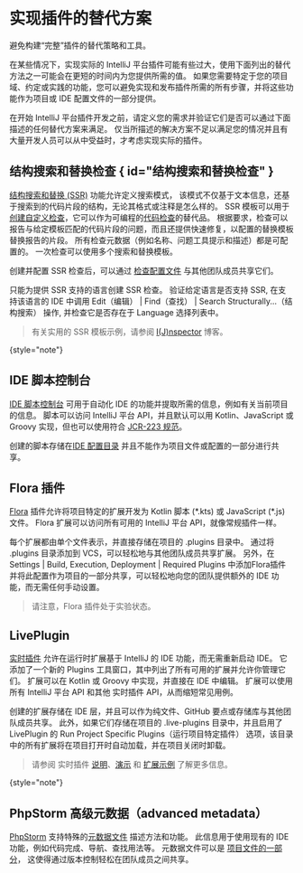 <!-- Copyright 2000-2024 JetBrains s.r.o. and other contributors. Use of this source code is governed by the Apache 2.0 license that can be found in the LICENSE file. -->

# 实现插件的替代方案

<link-summary>避免构建“完整”插件的替代策略和工具。</link-summary>

在某些情况下，实现实际的 IntelliJ 平台插件可能有些过大，使用下面列出的替代方法之一可能会在更短的时间内为您提供所需的值。
如果您需要特定于您的项目域、约定或实践的功能，您可以避免实现和发布插件所需的所有步骤，并将这些功能作为项目或 IDE 配置文件的一部分提供。

在开始 IntelliJ 平台插件开发之前，请定义您的需求并验证它们是否可以通过下面描述的任何替代方案来满足。
仅当所描述的解决方案不足以满足您的情况并且有大量开发人员可以从中受益时，才考虑实现实际的插件。

## 结构搜索和替换检查 { id="结构搜索和替换检查" }

[结构搜索和替换 (SSR)](https://www.jetbrains.com/help/idea/structural-search-and-replace.html) 功能允许定义搜索模式，
该模式不仅基于文本信息，还基于搜索到的代码片段的结构，无论其格式或注释是怎么样的。
SSR 模板可以用于[创建自定义检查](https://www.jetbrains.com/help/idea/creating-custom-inspections.html)，它可以作为可编程的[代码检查](code_inspections.md)的替代品。
根据要求，检查可以报告与给定模板匹配的代码片段的问题，而且还提供快速修复，以配置的替换模板替换报告的片段。
所有检查元数据（例如名称、问题工具提示和描述）都是可配置的。
一次检查可以使用多个搜索和替换模板。

创建并配置 SSR 检查后，可以通过 [检查配置文件](https://www.jetbrains.com/help/idea/customizing-profiles.html) 与其他团队成员共享它们。

只能为提供 SSR 支持的语言创建 SSR 检查。
验证给定语言是否支持 SSR, 在支持该语言的 IDE 中调用 <ui-path>Edit（编辑） | Find（查找） | Search Structurally...（结构搜索）</ui-path> 操作, 并检查它是否存在于 <control>Language</control> 选择列表中。

> 有关实用的 SSR 模板示例，请参阅 [I(J)nspector](https://ijnspector.wordpress.com/) 博客。
>
{style="note"}

## IDE 脚本控制台

[IDE 脚本控制台](https://www.jetbrains.com/help/idea/ide-scripting-console.html) 可用于自动化 IDE 的功能并提取所需的信息，例如有关当前项目的信息。
脚本可以访问 IntelliJ 平台 API，并且默认可以用 Kotlin、JavaScript 或 Groovy 实现，但也可以使用符合 [JCR-223 规范](https://www.jcp.org/en/jsr/detail?id=223)。

创建的脚本存储在[IDE 配置目录](https://www.jetbrains.com/help/idea/directories-used-by-the-ide-to-store-settings-caches-plugins-and-logs.html#config-directory) 并且不能作为项目文件或配置的一部分进行共享。

## Flora 插件

[Flora](https://plugins.jetbrains.com/plugin/17669-flora-beta-) 插件允许将项目特定的扩展开发为 Kotlin 脚本 (<path>\*.kts</path>) 或 JavaScript (<path>\*.js</path>) 文件。
Flora 扩展可以访问所有可用的 IntelliJ 平台 API，就像常规插件一样。

每个扩展都由单个文件表示，并直接存储在项目的 <path>.plugins</path> 目录中。
通过将 <path>.plugins</path> 目录添加到 VCS，可以轻松地与其他团队成员共享扩展。
另外，在 <ui-path>Settings | Build, Execution, Deployment | Required Plugins</ui-path> 中添加Flora插件并将此配置作为项目的一部分共享，可以轻松地向您的团队提供额外的 IDE 功能，而无需任何手动设置。

> 请注意，Flora 插件处于实验状态。

## LivePlugin

[实时插件](https://plugins.jetbrains.com/plugin/7282-liveplugin) 允许在运行时扩展基于 IntelliJ 的 IDE 功能，而无需重新启动 IDE。
它添加了一个新的 <control>Plugins</control> 工具窗口，其中列出了所有可用的扩展并允许你管理它们。
扩展可以在 Kotlin 或 Groovy 中实现，并直接在 IDE 中编辑。
扩展可以使用所有 IntelliJ 平台 API 和其他 实时插件 API，从而缩短常见用例。

创建的扩展存储在 IDE 层，并且可以作为纯文件、GitHub 要点或存储库与其他团队成员共享。
此外，如果它们存储在项目的 <path>.live-plugins</path> 目录中，并且启用了 LivePlugin 的 <control>Run Project Specific Plugins（运行项目特定插件）</control> 选项，该目录中的所有扩展将在项目打开时自动加载，并在项目关闭时卸载。

> 请参阅 实时插件 [说明](https://dmitrykandalov.com/liveplugin)、[演示](https://www.youtube.com/watch?v=GcYa4lMRta0) 和 [扩展示例](https://github.com/dkandalov/live-plugin#more-examples) 了解更多信息。
>
{style="note"}

## PhpStorm 高级元数据（advanced metadata）

[PhpStorm](https://www.jetbrains.com/phpstorm/) 支持特殊的[元数据文件](https://www.jetbrains.com/help/phpstorm/ide-advanced-metadata.html) 描述方法和功能。
此信息用于使用现有的 IDE 功能，例如代码完成、导航、查找用法等。
元数据文件可以是
[项目文件的一部分](https://www.jetbrains.com/help/phpstorm/ide-advanced-metadata.html#create-metadata-files-inside-your-project)，
这使得通过版本控制轻松在团队成员之间共享。
